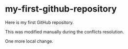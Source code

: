 # my-first-github-repository
Here is my first GitHub repository.

This was modified manually during the conflicts resolution.

One more local change.

